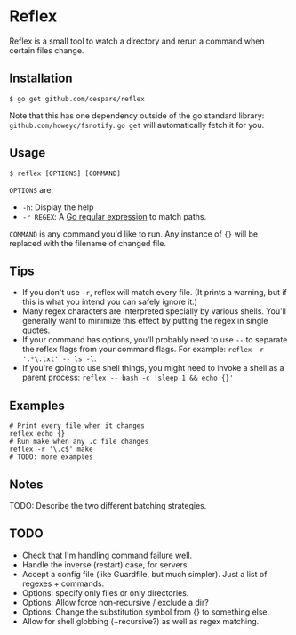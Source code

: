 # Reflex

Reflex is a small tool to watch a directory and rerun a command when certain files change.

## Installation

    $ go get github.com/cespare/reflex

Note that this has one dependency outside of the go standard library: `github.com/howeyc/fsnotify`. `go get`
will automatically fetch it for you.

## Usage

    $ reflex [OPTIONS] [COMMAND]

`OPTIONS` are:

* `-h`: Display the help
* `-r REGEX`: A [Go regular expression](http://golang.org/pkg/regexp/) to match paths.

`COMMAND` is any command you'd like to run. Any instance of `{}` will be replaced with the filename of changed
file.

## Tips

* If you don't use `-r`, reflex will match every file. (It prints a warning, but if this is what you intend
  you can safely ignore it.)
* Many regex characters are interpreted specially by various shells. You'll generally want to minimize this
  effect by putting the regex in single quotes.
* If your command has options, you'll probably need to use `--` to separate the reflex flags from your command
  flags. For example: `reflex -r '.*\.txt' -- ls -l`.
* If you're going to use shell things, you might need to invoke a shell as a parent process:
  `reflex -- bash -c 'sleep 1 && echo {}'`

## Examples

    # Print every file when it changes
    reflex echo {}
    # Run make when any .c file changes
    reflex -r '\.c$' make
    # TODO: more examples

## Notes

TODO: Describe the two different batching strategies.

## TODO

* Check that I'm handling command failure well.
* Handle the inverse (restart) case, for servers.
* Accept a config file (like Guardfile, but much simpler). Just a list of regexes + commands.
* Options: specify only files or only directories.
* Options: Allow force non-recursive / exclude a dir?
* Options: Change the substitution symbol from {} to something else.
* Allow for shell globbing (+recursive?) as well as regex matching.
